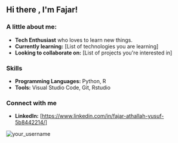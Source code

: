 ## Hi there , I'm Fajar!

### A little about me:
* **Tech Enthusiast** who loves to learn new things.
* **Currently learning:** [List of technologies you are learning]
* **Looking to collaborate on:** [List of projects you're interested in]

### Skills
* **Programming Languages:** Python, R
* **Tools:** Visual Studio Code, Git, Rstudio

### Connect with me
* **LinkedIn:** [https://www.linkedin.com/in/fajar-athallah-yusuf-5b8442214/]

<p align="left">
<img src="https://komarev.com/ghpvc/?username=your_username&label=Profile%20views&color=0e75b6&style=flat" alt="your_username" />
</p>
